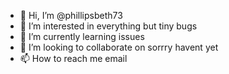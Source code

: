 - 👋 Hi, I’m @phillipsbeth73
- 👀 I’m interested in everything but tiny bugs
- 🌱 I’m currently learning issues
- 💞️ I’m looking to collaborate on sorrry havent yet 
- 📫 How to reach me email

<!---
phillipsbeth73/phillipsbeth73 is a ✨ special ✨ repository because its `README.md` (this file) appears on your GitHub profile.
You can click the Preview link to take a look at your changes.
--->
